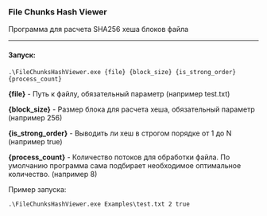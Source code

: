 ### File Chunks Hash Viewer

Программа для расчета SHA256 хеша блоков файла

------------

#### Запуск:

`.\FileChunksHashViewer.exe {file} {block_size} {is_strong_order} {process_count}`

**{file}** - Путь к файлу, обязательный параметр (например test.txt)

**{block_size}** - Размер блока для расчета хеша, обязательный параметр (например 256)

**{is_strong_order}** - Выводить ли хеш в строгом порядке от 1 до N (например true)

**{process_count}** - Количество потоков для обработки файла. По умолчанию программа сама подбирает необходимое оптимальное количество. (например 8)

Пример запуска:

`.\FileChunksHashViewer.exe Examples\test.txt 2 true`